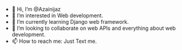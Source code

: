 - 👋 Hi, I’m @Azainijaz
- 👀 I’m interested in Web development.
- 🌱 I’m currently learning Django web framework.
- 💞️ I’m looking to collaborate on web APIs and everything about web development.
- 📫 How to reach me: Just Text me.

<!---
Azainijaz/Azainijaz is a ✨ special ✨ repository because its `README.md` (this file) appears on your GitHub profile.
You can click the Preview link to take a look at your changes.
--->

